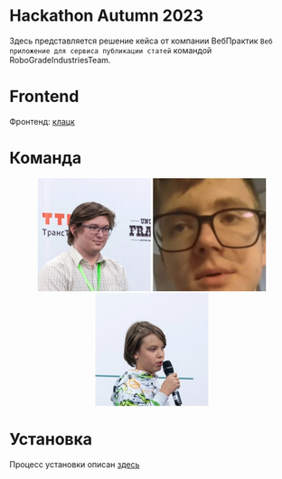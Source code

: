 # Hackathon Autumn 2023

Здесь представляется решение кейса от компании ВебПрактик
`Веб приложение для сервиса публикации статей` командой RoboGradeIndustriesTeam.

# Frontend

Фронтенд: [клацк](https://github.com/nosqd/HackathonFall2023Web)

# Команда

<center>
<img src="./assets/artem.jpg" width="200">
<img src="./assets/maxim.jpg" width="200">
<img src="./assets/nosqd.jpg" width="200">
</center>


# Установка
Процесс установки описан [здесь](./doc/install.md)